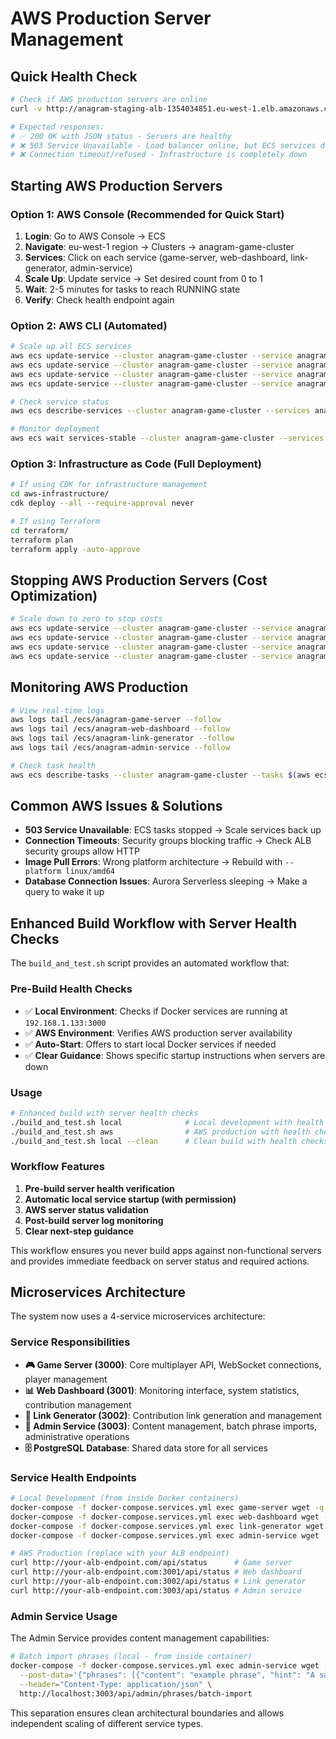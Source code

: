 # AWS Production Server Management

## Quick Health Check
```bash
# Check if AWS production servers are online
curl -v http://anagram-staging-alb-1354034851.eu-west-1.elb.amazonaws.com/api/status

# Expected responses:
# ✅ 200 OK with JSON status - Servers are healthy
# ❌ 503 Service Unavailable - Load balancer online, but ECS services down
# ❌ Connection timeout/refused - Infrastructure is completely down
```

## Starting AWS Production Servers

### Option 1: AWS Console (Recommended for Quick Start)
1. **Login**: Go to AWS Console → ECS
2. **Navigate**: eu-west-1 region → Clusters → anagram-game-cluster
3. **Services**: Click on each service (game-server, web-dashboard, link-generator, admin-service)
4. **Scale Up**: Update service → Set desired count from 0 to 1
5. **Wait**: 2-5 minutes for tasks to reach RUNNING state
6. **Verify**: Check health endpoint again

### Option 2: AWS CLI (Automated)
```bash
# Scale up all ECS services
aws ecs update-service --cluster anagram-game-cluster --service anagram-game-server --desired-count 1
aws ecs update-service --cluster anagram-game-cluster --service anagram-web-dashboard --desired-count 1  
aws ecs update-service --cluster anagram-game-cluster --service anagram-link-generator --desired-count 1
aws ecs update-service --cluster anagram-game-cluster --service anagram-admin-service --desired-count 1

# Check service status
aws ecs describe-services --cluster anagram-game-cluster --services anagram-game-server anagram-web-dashboard anagram-link-generator anagram-admin-service

# Monitor deployment
aws ecs wait services-stable --cluster anagram-game-cluster --services anagram-game-server
```

### Option 3: Infrastructure as Code (Full Deployment)
```bash
# If using CDK for infrastructure management
cd aws-infrastructure/
cdk deploy --all --require-approval never

# If using Terraform
cd terraform/
terraform plan
terraform apply -auto-approve
```

## Stopping AWS Production Servers (Cost Optimization)
```bash
# Scale down to zero to stop costs
aws ecs update-service --cluster anagram-game-cluster --service anagram-game-server --desired-count 0
aws ecs update-service --cluster anagram-game-cluster --service anagram-web-dashboard --desired-count 0
aws ecs update-service --cluster anagram-game-cluster --service anagram-link-generator --desired-count 0
aws ecs update-service --cluster anagram-game-cluster --service anagram-admin-service --desired-count 0
```

## Monitoring AWS Production
```bash
# View real-time logs
aws logs tail /ecs/anagram-game-server --follow
aws logs tail /ecs/anagram-web-dashboard --follow
aws logs tail /ecs/anagram-link-generator --follow
aws logs tail /ecs/anagram-admin-service --follow

# Check task health
aws ecs describe-tasks --cluster anagram-game-cluster --tasks $(aws ecs list-tasks --cluster anagram-game-cluster --query 'taskArns[0]' --output text)
```

## Common AWS Issues & Solutions
- **503 Service Unavailable**: ECS tasks stopped → Scale services back up
- **Connection Timeouts**: Security groups blocking traffic → Check ALB security groups allow HTTP
- **Image Pull Errors**: Wrong platform architecture → Rebuild with `--platform linux/amd64`
- **Database Connection Issues**: Aurora Serverless sleeping → Make a query to wake it up

## Enhanced Build Workflow with Server Health Checks

The `build_and_test.sh` script provides an automated workflow that:

### Pre-Build Health Checks
- ✅ **Local Environment**: Checks if Docker services are running at `192.168.1.133:3000`
- ✅ **AWS Environment**: Verifies AWS production server availability
- ✅ **Auto-Start**: Offers to start local Docker services if needed
- ✅ **Clear Guidance**: Shows specific startup instructions when servers are down

### Usage
```bash
# Enhanced build with server health checks
./build_and_test.sh local              # Local development with health checks
./build_and_test.sh aws                # AWS production with health checks
./build_and_test.sh local --clean      # Clean build with health checks
```

### Workflow Features
1. **Pre-build server health verification**
2. **Automatic local service startup (with permission)**
3. **AWS server status validation**
4. **Post-build server log monitoring**
5. **Clear next-step guidance**

This workflow ensures you never build apps against non-functional servers and provides immediate feedback on server status and required actions.

## Microservices Architecture

The system now uses a 4-service microservices architecture:

### Service Responsibilities
- **🎮 Game Server (3000)**: Core multiplayer API, WebSocket connections, player management
- **📊 Web Dashboard (3001)**: Monitoring interface, system statistics, contribution management  
- **🔗 Link Generator (3002)**: Contribution link generation and management
- **🔧 Admin Service (3003)**: Content management, batch phrase imports, administrative operations
- **🗄️ PostgreSQL Database**: Shared data store for all services

### Service Health Endpoints
```bash
# Local Development (from inside Docker containers)
docker-compose -f docker-compose.services.yml exec game-server wget -q -O - http://localhost:3000/api/status
docker-compose -f docker-compose.services.yml exec web-dashboard wget -q -O - http://localhost:3001/api/status
docker-compose -f docker-compose.services.yml exec link-generator wget -q -O - http://localhost:3002/api/status
docker-compose -f docker-compose.services.yml exec admin-service wget -q -O - http://localhost:3003/api/status

# AWS Production (replace with your ALB endpoint)
curl http://your-alb-endpoint.com/api/status      # Game server
curl http://your-alb-endpoint.com:3001/api/status # Web dashboard
curl http://your-alb-endpoint.com:3002/api/status # Link generator
curl http://your-alb-endpoint.com:3003/api/status # Admin service
```

### Admin Service Usage
The Admin Service provides content management capabilities:

```bash
# Batch import phrases (local - from inside container)
docker-compose -f docker-compose.services.yml exec admin-service wget -O - \
  --post-data='{"phrases": [{"content": "example phrase", "hint": "A sample phrase", "language": "en"}], "adminId": "admin-user"}' \
  --header="Content-Type: application/json" \
  http://localhost:3003/api/admin/phrases/batch-import
```

This separation ensures clean architectural boundaries and allows independent scaling of different service types.